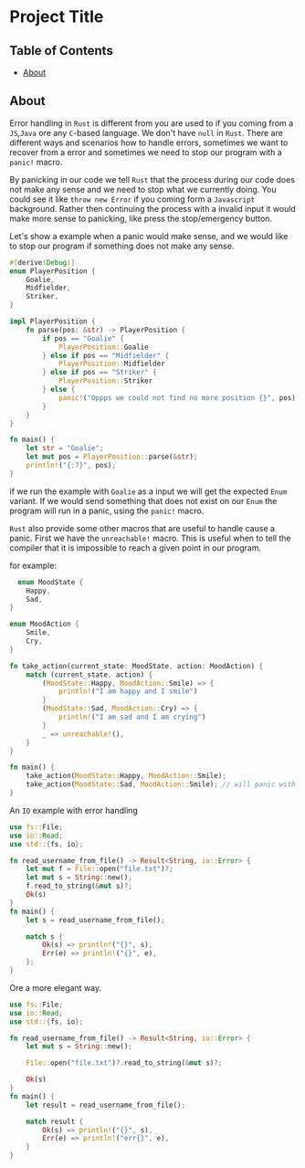 # Project Title

## Table of Contents

- [About](#about)

## About <a name = "about"></a>

Error handling in `Rust` is different from you are used to if you coming from a `JS`,`Java` ore any `C`-based language. We don't have `null` in `Rust`.
There are different ways and scenarios how to handle errors, sometimes we want to recover from a error and sometimes we need to stop our program with a `panic!` macro.

By panicking in our code we tell `Rust` that the process during our code does not make any sense and we need to stop what we currently doing. You could see it like `throw new Error` if you coming form a `Javascript` background.
Rather then continuing the process with a invalid input it would make more sense to panicking, like press the stop/emergency button.

Let's show a example when a panic would make sense, and we would like to stop our program if something does not make any sense.

```rust
#[derive(Debug)]
enum PlayerPosition {
    Goalie,
    Midfielder,
    Striker,
}

impl PlayerPosition {
    fn parse(pos: &str) -> PlayerPosition {
        if pos == "Goalie" {
            PlayerPosition::Goalie
        } else if pos == "Midfielder" {
            PlayerPosition::Midfielder
        } else if pos == "Striker" {
            PlayerPosition::Striker
        } else {
            panic!("Oppps we could not find no more position {}", pos)
        }
    }
}

fn main() {
    let str = "Goalie";
    let mut pos = PlayerPosition::parse(&str);
    println!("{:?}", pos);
}

```

if we run the example with `Goalie` as a input we will get the expected `Enum` variant.
If we would send something that does not exist on our `Enum` the program will run in a panic, using the `panic!` macro.

`Rust` also provide some other macros that are useful to handle cause a panic.
First we have the `unreachable!` macro. This is useful when to tell the compiler that it is impossible to reach a given point in our program.

for example:

```rust
  enum MoodState {
    Happy,
    Sad,
}

enum MoodAction {
    Smile,
    Cry,
}

fn take_action(current_state: MoodState, action: MoodAction) {
    match (current_state, action) {
        (MoodState::Happy, MoodAction::Smile) => {
            println!("I am happy and I smile")
        }
        (MoodState::Sad, MoodAction::Cry) => {
            println!("I am sad and I am crying")
        }
        _ => unreachable!(),
    }
}

fn main() {
    take_action(MoodState::Happy, MoodAction::Smile);
    take_action(MoodState::Sad, MoodAction::Smile); // will panic with the unreachable! macro
}

```

An `IO` example with error handling

```rust
use fs::File;
use io::Read;
use std::{fs, io};

fn read_username_from_file() -> Result<String, io::Error> {
    let mut f = File::open("file.txt")?;
    let mut s = String::new();
    f.read_to_string(&mut s)?;
    Ok(s)
}
fn main() {
    let s = read_username_from_file();

    match s {
        Ok(s) => println!("{}", s),
        Err(e) => println!("{}", e),
    };
}

```

Ore a more elegant way.

```rust
use fs::File;
use io::Read;
use std::{fs, io};

fn read_username_from_file() -> Result<String, io::Error> {
    let mut s = String::new();

    File::open("file.txt")?.read_to_string(&mut s)?;

    Ok(s)
}
fn main() {
    let result = read_username_from_file();

    match result {
        Ok(s) => println!("{}", s),
        Err(e) => println!("err{}", e),
    }
}

```
